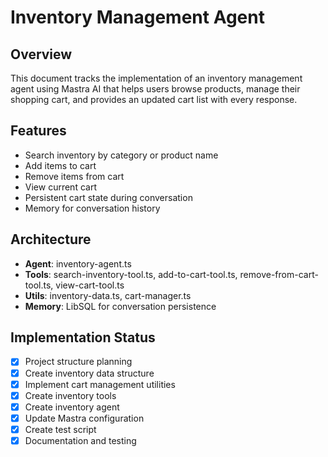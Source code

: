 # Inventory Management Agent

## Overview
This document tracks the implementation of an inventory management agent using Mastra AI that helps users browse products, manage their shopping cart, and provides an updated cart list with every response.

## Features
- Search inventory by category or product name
- Add items to cart
- Remove items from cart
- View current cart
- Persistent cart state during conversation
- Memory for conversation history

## Architecture
- **Agent**: inventory-agent.ts
- **Tools**: search-inventory-tool.ts, add-to-cart-tool.ts, remove-from-cart-tool.ts, view-cart-tool.ts
- **Utils**: inventory-data.ts, cart-manager.ts
- **Memory**: LibSQL for conversation persistence

## Implementation Status
- [x] Project structure planning
- [x] Create inventory data structure
- [x] Implement cart management utilities
- [x] Create inventory tools
- [x] Create inventory agent
- [x] Update Mastra configuration
- [x] Create test script
- [x] Documentation and testing
